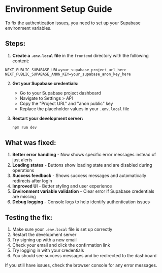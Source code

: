 # Environment Setup Guide

To fix the authentication issues, you need to set up your Supabase environment variables.

## Steps:

1. **Create a `.env.local` file** in the `frontend` directory with the following content:

```
NEXT_PUBLIC_SUPABASE_URL=your_supabase_project_url_here
NEXT_PUBLIC_SUPABASE_ANON_KEY=your_supabase_anon_key_here
```

2. **Get your Supabase credentials:**
   - Go to your Supabase project dashboard
   - Navigate to Settings > API
   - Copy the "Project URL" and "anon public" key
   - Replace the placeholder values in your `.env.local` file

3. **Restart your development server:**
   ```bash
   npm run dev
   ```

## What was fixed:

1. **Better error handling** - Now shows specific error messages instead of just alerts
2. **Loading states** - Buttons show loading state and are disabled during operations
3. **Success feedback** - Shows success messages and automatically redirects after login
4. **Improved UI** - Better styling and user experience
5. **Environment variable validation** - Clear error if Supabase credentials are missing
6. **Debug logging** - Console logs to help identify authentication issues

## Testing the fix:

1. Make sure your `.env.local` file is set up correctly
2. Restart the development server
3. Try signing up with a new email
4. Check your email and click the confirmation link
5. Try logging in with your credentials
6. You should see success messages and be redirected to the dashboard

If you still have issues, check the browser console for any error messages.
